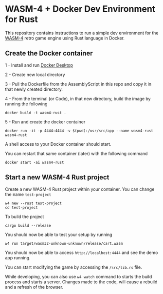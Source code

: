 # WASM-4 + Docker Dev Environment for Rust

This repository contains instructions to run a simple dev environment for the [WASM-4](https://wasm4.org/) retro game engine using Rust language in Docker.

## Create the Docker container

1 - Install and run [Docker Desktop](https://www.docker.com/products/docker-desktop/)

2 - Create new local directory

3 - Pull the Dockerfile from the AssemblyScript in this repo and copy it in that newly created directory.

4 - From the terminal (or Code), in that new directory, build the image by running the following

```
docker build -t wasm4-rust .
```

5 - Run and create the docker container

```
docker run -it -p 4444:4444 -v $(pwd):/usr/src/app --name wasm4-rust wasm4-rust
```

A shell access to your Docker container should start.

You can restart that same container (later) with the following command

```
docker start -ai wasm4-rust
```

## Start a new WASM-4 Rust project

Create a new WASM-4 Rust project within your container.
You can change the name `test-project`

```
w4 new --rust test-project
cd test-project
```

To build the project

```
cargo build --release
```

You should now be able to test your setup by running

```
w4 run target/wasm32-unknown-unknown/release/cart.wasm
```

You should now be able to access `http://localhost:4444` and see the demo app running.

You can start modifying the game by accessing the `/src/lib.rs` file.

While developing, you can also use `w4 watch` command to starts the build process and starts a server. Changes made to the code, will cause a rebuild and a refresh of the browser.
